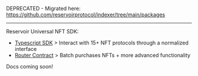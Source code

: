DEPRECATED - Migrated here: https://github.com/reservoirprotocol/indexer/tree/main/packages

---

Reservoir Universal NFT SDK:

- [Typescript SDK](https://github.com/reservoirprotocol/core/tree/main/packages/sdk/src) > Interact with 15+ NFT protocols through a normalized interface
- [Router Contract](https://github.com/reservoirprotocol/core/tree/main/packages/contracts/contracts/router) > Batch purchases NFTs + more advanced functionality

Docs coming soon!
